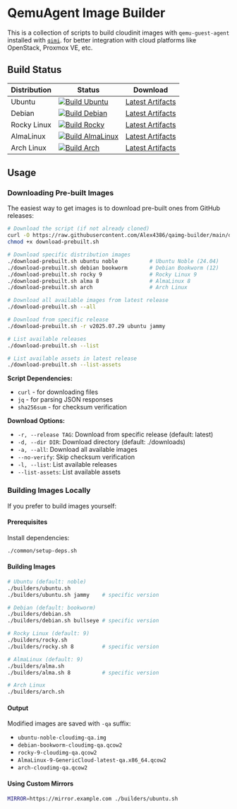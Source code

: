 # QemuAgent Image Builder

This is a collection of scripts to build cloudinit images with `qemu-guest-agent` installed with [`qimi`](https://github.com/packetstream-llc/qimi). for better integration with cloud platforms like OpenStack, Proxmox VE, etc.

## Build Status

| Distribution | Status | Download |
|--------------|--------|----------|
| Ubuntu | [![Build Ubuntu](https://github.com/Alex4386/qaimg-builder/actions/workflows/build-ubuntu.yml/badge.svg)](https://github.com/Alex4386/qaimg-builder/actions/workflows/build-ubuntu.yml) | [Latest Artifacts](https://github.com/Alex4386/qaimg-builder/actions/workflows/build-ubuntu.yml) |
| Debian | [![Build Debian](https://github.com/Alex4386/qaimg-builder/actions/workflows/build-debian.yml/badge.svg)](https://github.com/Alex4386/qaimg-builder/actions/workflows/build-debian.yml) | [Latest Artifacts](https://github.com/Alex4386/qaimg-builder/actions/workflows/build-debian.yml) |
| Rocky Linux | [![Build Rocky](https://github.com/Alex4386/qaimg-builder/actions/workflows/build-rocky.yml/badge.svg)](https://github.com/Alex4386/qaimg-builder/actions/workflows/build-rocky.yml) | [Latest Artifacts](https://github.com/Alex4386/qaimg-builder/actions/workflows/build-rocky.yml) |
| AlmaLinux | [![Build AlmaLinux](https://github.com/Alex4386/qaimg-builder/actions/workflows/build-alma.yml/badge.svg)](https://github.com/Alex4386/qaimg-builder/actions/workflows/build-alma.yml) | [Latest Artifacts](https://github.com/Alex4386/qaimg-builder/actions/workflows/build-alma.yml) |
| Arch Linux | [![Build Arch](https://github.com/Alex4386/qaimg-builder/actions/workflows/build-arch.yml/badge.svg)](https://github.com/Alex4386/qaimg-builder/actions/workflows/build-arch.yml) | [Latest Artifacts](https://github.com/Alex4386/qaimg-builder/actions/workflows/build-arch.yml) |

## Usage

### Downloading Pre-built Images

The easiest way to get images is to download pre-built ones from GitHub releases:

```bash
# Download the script (if not already cloned)
curl -O https://raw.githubusercontent.com/Alex4386/qaimg-builder/main/download-prebuilt.sh
chmod +x download-prebuilt.sh

# Download specific distribution images
./download-prebuilt.sh ubuntu noble          # Ubuntu Noble (24.04)
./download-prebuilt.sh debian bookworm       # Debian Bookworm (12)
./download-prebuilt.sh rocky 9               # Rocky Linux 9
./download-prebuilt.sh alma 8                # AlmaLinux 8
./download-prebuilt.sh arch                  # Arch Linux

# Download all available images from latest release
./download-prebuilt.sh --all

# Download from specific release
./download-prebuilt.sh -r v2025.07.29 ubuntu jammy

# List available releases
./download-prebuilt.sh --list

# List available assets in latest release
./download-prebuilt.sh --list-assets
```

**Script Dependencies:**
- `curl` - for downloading files
- `jq` - for parsing JSON responses
- `sha256sum` - for checksum verification

**Download Options:**
- `-r, --release TAG`: Download from specific release (default: latest)
- `-d, --dir DIR`: Download directory (default: ./downloads)
- `-a, --all`: Download all available images
- `--no-verify`: Skip checksum verification
- `-l, --list`: List available releases
- `--list-assets`: List available assets

### Building Images Locally

If you prefer to build images yourself:

#### Prerequisites
Install dependencies:
```bash
./common/setup-deps.sh
```

#### Building Images

```bash
# Ubuntu (default: noble)
./builders/ubuntu.sh
./builders/ubuntu.sh jammy    # specific version

# Debian (default: bookworm)
./builders/debian.sh
./builders/debian.sh bullseye # specific version

# Rocky Linux (default: 9)
./builders/rocky.sh
./builders/rocky.sh 8         # specific version

# AlmaLinux (default: 9)
./builders/alma.sh
./builders/alma.sh 8          # specific version

# Arch Linux
./builders/arch.sh
```

#### Output
Modified images are saved with `-qa` suffix:
- `ubuntu-noble-cloudimg-qa.img`
- `debian-bookworm-cloudimg-qa.qcow2`
- `rocky-9-cloudimg-qa.qcow2`
- `AlmaLinux-9-GenericCloud-latest-qa.x86_64.qcow2`
- `arch-cloudimg-qa.qcow2`

#### Using Custom Mirrors
```bash
MIRROR=https://mirror.example.com ./builders/ubuntu.sh
```